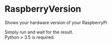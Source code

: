 # RaspberryVersion
Shows your hardware version of your RaspberryPi

Simply run and wait for the result.<br>
Python > 3.5 is required.
